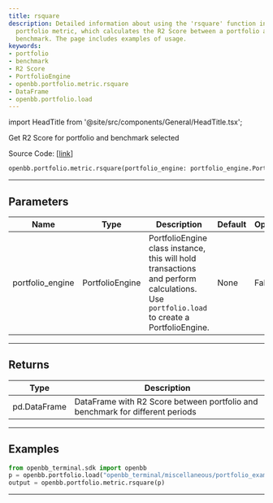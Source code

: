 ```yaml
---
title: rsquare
description: Detailed information about using the 'rsquare' function in the 'openbb'
  portfolio metric, which calculates the R2 Score between a portfolio and a selected
  benchmark. The page includes examples of usage.
keywords:
- portfolio
- benchmark
- R2 Score
- PortfolioEngine
- openbb.portfolio.metric.rsquare
- DataFrame
- openbb.portfolio.load
---
```


import HeadTitle from '@site/src/components/General/HeadTitle.tsx';

<HeadTitle title="portfolio.metric.rsquare - Reference | OpenBB SDK Docs" />

Get R2 Score for portfolio and benchmark selected

Source Code: [[link](https://github.com/OpenBB-finance/OpenBBTerminal/tree/main/openbb_terminal/portfolio/portfolio_model.py#L947)]

```python
openbb.portfolio.metric.rsquare(portfolio_engine: portfolio_engine.PortfolioEngine)
```

---

## Parameters

| Name | Type | Description | Default | Optional |
| ---- | ---- | ----------- | ------- | -------- |
| portfolio_engine | PortfolioEngine | PortfolioEngine class instance, this will hold transactions and perform calculations.<br/>Use `portfolio.load` to create a PortfolioEngine. | None | False |


---

## Returns

| Type | Description |
| ---- | ----------- |
| pd.DataFrame | DataFrame with R2 Score between portfolio and benchmark for different periods |
---

## Examples

```python
from openbb_terminal.sdk import openbb
p = openbb.portfolio.load("openbb_terminal/miscellaneous/portfolio_examples/holdings/example.csv")
output = openbb.portfolio.metric.rsquare(p)
```

---
